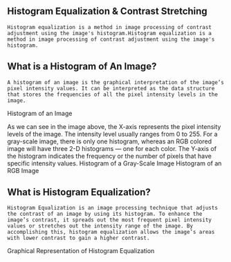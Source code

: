 ## <h2>Histogram Equalization & Contrast Stretching</h2>
```Histogram equalization is a method in image processing of contrast adjustment using the image's histogram.Histogram equalization is a method in image processing of contrast adjustment using the image's histogram.```

<h2>What is a Histogram of An Image?</h2>

```A histogram of an image is the graphical interpretation of the image’s pixel intensity values. It can be interpreted as the data structure that stores the frequencies of all the pixel intensity levels in the image.```

Histogram of an Image

As we can see in the image above, the X-axis represents the pixel intensity levels of the image. The intensity level usually ranges from 0 to 255. For a gray-scale image, there is only one histogram, whereas an RGB colored image will have three 2-D histograms — one for each color. The Y-axis of the histogram indicates the frequency or the number of pixels that have specific intensity values.
Histogram of a Gray-Scale Image
Histogram of an RGB Image

<h2>What is Histogram Equalization?</h2>

```Histogram Equalization is an image processing technique that adjusts the contrast of an image by using its histogram. To enhance the image’s contrast, it spreads out the most frequent pixel intensity values or stretches out the intensity range of the image. By accomplishing this, histogram equalization allows the image’s areas with lower contrast to gain a higher contrast.```

Graphical Representation of Histogram Equalization
